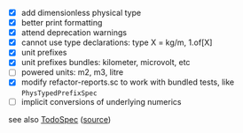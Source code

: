 - [x] add dimensionless physical type
- [x] better print formatting
- [x] attend deprecation warnings
- [x] cannot use type declarations: type X = kg/m, 1.of[X]
- [x] unit prefixes
- [x] unit prefixes bundles: kilometer, microvolt, etc
- [ ] powered units: m2, m3, litre
- [x] modify refactor-reports.sc to work with bundled tests, like `PhysTypedPrefixSpec`
- [ ] implicit conversions of underlying numerics

see also [TodoSpec](test-reports/feh.phtpe.TodoSpec.md) ([source](src/test/scala/feh/phtpe/TodoSpec.scala))
